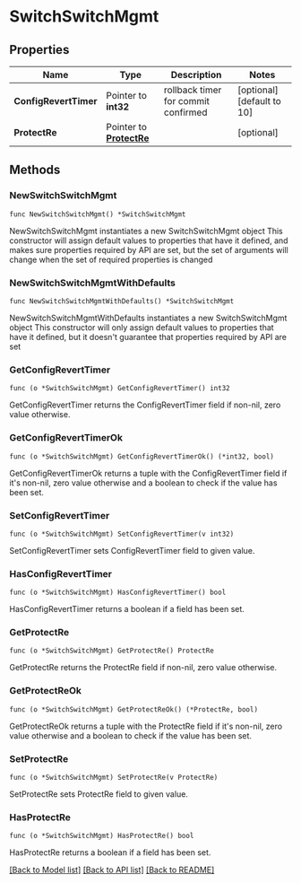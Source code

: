 # SwitchSwitchMgmt

## Properties

Name | Type | Description | Notes
------------ | ------------- | ------------- | -------------
**ConfigRevertTimer** | Pointer to **int32** | rollback timer for commit confirmed | [optional] [default to 10]
**ProtectRe** | Pointer to [**ProtectRe**](ProtectRe.md) |  | [optional] 

## Methods

### NewSwitchSwitchMgmt

`func NewSwitchSwitchMgmt() *SwitchSwitchMgmt`

NewSwitchSwitchMgmt instantiates a new SwitchSwitchMgmt object
This constructor will assign default values to properties that have it defined,
and makes sure properties required by API are set, but the set of arguments
will change when the set of required properties is changed

### NewSwitchSwitchMgmtWithDefaults

`func NewSwitchSwitchMgmtWithDefaults() *SwitchSwitchMgmt`

NewSwitchSwitchMgmtWithDefaults instantiates a new SwitchSwitchMgmt object
This constructor will only assign default values to properties that have it defined,
but it doesn't guarantee that properties required by API are set

### GetConfigRevertTimer

`func (o *SwitchSwitchMgmt) GetConfigRevertTimer() int32`

GetConfigRevertTimer returns the ConfigRevertTimer field if non-nil, zero value otherwise.

### GetConfigRevertTimerOk

`func (o *SwitchSwitchMgmt) GetConfigRevertTimerOk() (*int32, bool)`

GetConfigRevertTimerOk returns a tuple with the ConfigRevertTimer field if it's non-nil, zero value otherwise
and a boolean to check if the value has been set.

### SetConfigRevertTimer

`func (o *SwitchSwitchMgmt) SetConfigRevertTimer(v int32)`

SetConfigRevertTimer sets ConfigRevertTimer field to given value.

### HasConfigRevertTimer

`func (o *SwitchSwitchMgmt) HasConfigRevertTimer() bool`

HasConfigRevertTimer returns a boolean if a field has been set.

### GetProtectRe

`func (o *SwitchSwitchMgmt) GetProtectRe() ProtectRe`

GetProtectRe returns the ProtectRe field if non-nil, zero value otherwise.

### GetProtectReOk

`func (o *SwitchSwitchMgmt) GetProtectReOk() (*ProtectRe, bool)`

GetProtectReOk returns a tuple with the ProtectRe field if it's non-nil, zero value otherwise
and a boolean to check if the value has been set.

### SetProtectRe

`func (o *SwitchSwitchMgmt) SetProtectRe(v ProtectRe)`

SetProtectRe sets ProtectRe field to given value.

### HasProtectRe

`func (o *SwitchSwitchMgmt) HasProtectRe() bool`

HasProtectRe returns a boolean if a field has been set.


[[Back to Model list]](../README.md#documentation-for-models) [[Back to API list]](../README.md#documentation-for-api-endpoints) [[Back to README]](../README.md)


